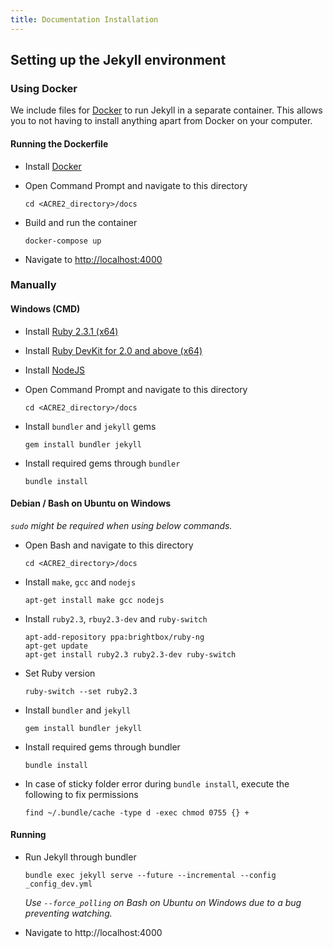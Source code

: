 ```yaml
---
title: Documentation Installation
---
```


## Setting up the Jekyll environment

### Using Docker

We include files for [Docker](https://www.docker.com/) to run Jekyll in a separate container. This allows you to not having to install anything apart from Docker on your computer.

#### Running the Dockerfile

- Install [Docker](https://www.docker.com/)
- Open Command Prompt and navigate to this directory
    ```
    cd <ACRE2_directory>/docs
    ```

- Build and run the container
    ```
    docker-compose up
    ```

- Navigate to [http://localhost:4000](http://localhost:4000)


### Manually

#### Windows (CMD)

- Install [Ruby 2.3.1 (x64)](http://rubyinstaller.org/downloads/)
- Install [Ruby DevKit for 2.0 and above (x64)](http://rubyinstaller.org/downloads/)
- Install [NodeJS](https://nodejs.org/download/)
- Open Command Prompt and navigate to this directory

    ```
    cd <ACRE2_directory>/docs
    ```

- Install `bundler` and `jekyll` gems

    ```
    gem install bundler jekyll
    ```

- Install required gems through `bundler`

    ```
    bundle install
    ```

#### Debian / Bash on Ubuntu on Windows

_`sudo` might be required when using below commands._

- Open Bash and navigate to this directory

    ```
    cd <ACRE2_directory>/docs
    ```

- Install `make`, `gcc` and `nodejs`

    ```
    apt-get install make gcc nodejs
    ```

- Install `ruby2.3`, `rbuy2.3-dev` and `ruby-switch`

    ```
    apt-add-repository ppa:brightbox/ruby-ng
    apt-get update
    apt-get install ruby2.3 ruby2.3-dev ruby-switch
    ```

- Set Ruby version

    ```
    ruby-switch --set ruby2.3
    ```

- Install `bundler` and `jekyll`

    ```
    gem install bundler jekyll
    ```

- Install required gems through bundler

    ```
    bundle install
    ```

- In case of sticky folder error during `bundle install`, execute the following to fix permissions

    ```
    find ~/.bundle/cache -type d -exec chmod 0755 {} +
    ```

#### Running

- Run Jekyll through bundler

    ```
    bundle exec jekyll serve --future --incremental --config _config_dev.yml
    ```

    _Use `--force_polling` on Bash on Ubuntu on Windows due to a bug preventing watching._

- Navigate to http://localhost:4000

